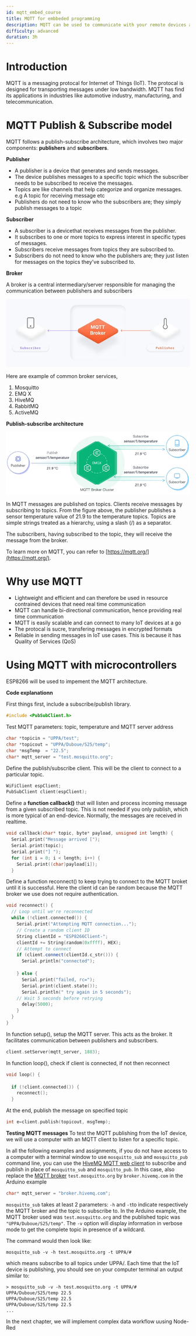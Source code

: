 ```yaml
---
id: mqtt_embed_course
title: MQTT for embbeded programming
description: MQTT can be used to communicate with your remote devices and sensors
difficulty: advanced
duration: 3h
---
```


# Introduction

MQTT is a messaging protocal for Internet of Things (IoT). The protocal is designed for transporting messages under low bandwidth. MQTT has find its applications in industries like automotive industry, manufacturing, and telecommunication.

# MQTT Publish & Subscribe model

MQTT follows a publish-subscribe architecture, which involves two major components: **publishers** and **subscribers**.

**Publisher**

- A publisher is a device that generates and sends messages.
- The device publishes messages to a specific topic which the subscriber needs to be subscribed to receive the messages.
- Topics are like channels that help categorize and organize messages. e.g A topic for receiving message etc
- Publishers do not need to know who the subscribers are; they simply publish messages to a topic

**Subscriber**

- A subscriber is a devicethat receives messages from the publisher.
- It subscribes to one or more topics to express interest in specific types of messages.
- Subscribers receive messages from topics they are subscribed to.
- Subscribers do not need to know who the publishers are; they just listen for messages on the topics they've subscribed to.

**Broker**

A broker is a central intermediary/server responsible for managing the communication between publishers and subscribers

![Messages flow from publisher to subscriber in broker](./img/broker.png)

Here are example of common broker services,

1. Mosquitto
2. EMQ X
3. HiveMQ
4. RabbitMQ
5. ActiveMQ

**Publish-subscribe architecture**

![MQTT Publish-subscribe artchitecture](./img/pub_sub.png)

In MQTT messages are published on topics. Clients receive messages by subscribing to topics. From the figure above, the publisher publishes a sensor temperature value of 21.9 to the temperature topics. Topics are simple strings treated as a hierarchy, using a slash (/) as a separator.

The subscribers, having subscribed to the topic, they will receive the message from the broker.

To learn more on MQTT, you can refer to [https://mqtt.org/](https://mqtt.org/).

# Why use MQTT

- Lightweight and efficient and can therefore be used in resource contrained devices that need real time communication
- MQTT can handle bi-directional communication, hence providing real time communication
- MQTT is easily scalable and can connect to many IoT devices at a go
- The protocal is sucre, transfering messages in encrypted formats
- Reliable in sending messages in IoT use cases. This is because it has Quality of Services (QoS)

# Using MQTT with microcontrollers

ESP8266 will be used to impement the MQTT architecture.

**Code explanationn**

First things first, include a subscribe/publish library.

```c++
#include <PubSubClient.h>
```

Test MQTT parameters: topic, temperature and MQTT server address

```c++
char *topicin = "UPPA/test";
char *topicout = "UPPA/Duboue/S25/temp";
char *msgTemp  = "22.5";
char* mqtt_server = "test.mosquitto.org";
```

Define the publish/subscribe client. This will be the client to connect to a particular topic.

```c++
WiFiClient espClient;
PubSubClient client(espClient);
```

Define a **function callback()** that will listen and process incoming message from a given subscribed topic. This is not needed if you only publish, which is more typical of an end-device. Normally, the messages are received in realtime.

```c++
void callback(char* topic, byte* payload, unsigned int length) {
  Serial.print("Message arrived [");
  Serial.print(topic);
  Serial.print("] ");
  for (int i = 0; i < length; i++) {
    Serial.print((char)payload[i]);
  }
```

Define a function reconnect() to keep trying to connect to the MQTT broket until it is successful. Here the client id can be random because the MQTT broker we use does not require authentication.

```c++
void reconnect() {
  // Loop until we're reconnected
  while (!client.connected()) {
    Serial.print("Attempting MQTT connection...");
    // Create a random client ID
    String clientId = "ESP8266Client-";
    clientId += String(random(0xffff), HEX);
    // Attempt to connect
    if (client.connect(clientId.c_str())) {
      Serial.println("connected");

    } else {
      Serial.print("failed, rc=");
      Serial.print(client.state());
      Serial.println(" try again in 5 seconds");
    // Wait 5 seconds before retrying
      delay(5000);
    }
  }
}
```

In function setup(), setup the MQTT server. This acts as the broker. It facilitates communication between publishers and subscribers.

```c++
client.setServer(mqtt_server, 1883);
```

In function loop(), check if client is connected, if not then reconnect

```c++
void loop() {

  if (!client.connected()) {
    reconnect();
  }
```

At the end, publish the message on specified topic

```c++
int e=client.publish(topicout, msgTemp);
```

**Testing MQTT messages**
To test the MQTT publishing from the IoT device, we will use a computer with an MQTT client to listen for a specific topic.

In all the following examples and assignments, if you do not have access to a computer with a terminal window to use `mosquitto_sub` and `mosquitto_pub` command line, you can use the [HiveMQ MQTT web client](http://www.hivemq.com/demos/websocket-client/) to subscribe and publish in place of `mosquitto_sub` and `mosquitto_pub`. In this case, also replace the [MQTT broker](broker.hivemq.com) `test.mosquitto.org` by `broker.hivemq.com` in the Arduino example

```c++
char* mqtt_server = "broker.hivemq.com";
```

`mosquitto_sub` takes at least 2 parameters: `-h` and `-t`to indicate respectively the MQTT broker and the topic to subscribe to. In the Arduino example, the MQTT broker used was `test.mosquitto.org` and the published topic was `"UPPA/Duboue/S25/temp"`. The `-v` option will display information in verbose mode to get the complete topic in presence of a wildcard.

The command would then look like:

```
mosquitto_sub -v -h test.mosquitto.org -t UPPA/#
```

which means subscribe to all topics under UPPA/. Each time that the IoT device is publishing, you should see on your computer terminal an output similar to:

```
> mosquitto_sub -v -h test.mosquitto.org -t UPPA/#
UPPA/Duboue/S25/temp 22.5
UPPA/Duboue/S25/temp 22.5
UPPA/Duboue/S25/temp 22.5
...
```

In the next chapter, we will implement complex data workflow uusing Node-Red
